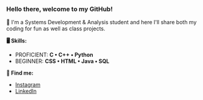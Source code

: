 ### Hello there, welcome to my GitHub!

📖 I'm a Systems Development & Analysis student and here I'll share both my coding for fun as well as class projects.

**🖥️ Skills:**
* PROFICIENT: **C • C++ • Python**
* BEGINNER: **CSS • HTML • Java • SQL**

**🔎 Find me:**
* [Instagram](https://www.instagram.com/mateuszcalderon/)
* [LinkedIn](https://www.linkedin.com/in/mateuszcalderonreis/)
